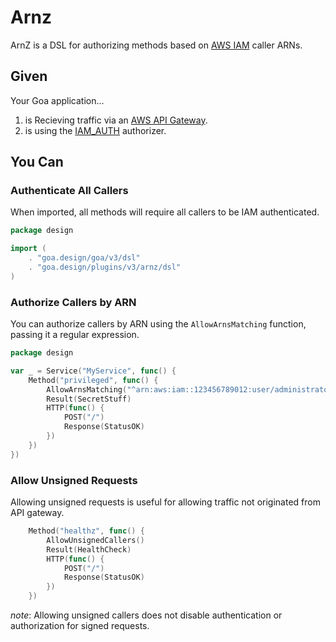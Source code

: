 # Arnz

ArnZ is a DSL for authorizing methods based on [AWS IAM](https://aws.amazon.com/iam/) caller ARNs.

## Given

Your Goa application...
1. is Recieving traffic via an [AWS API Gateway](https://docs.aws.amazon.com/apigateway/latest/developerguide/http-api.html).
1. is using the [IAM_AUTH](https://docs.aws.amazon.com/apigateway/latest/developerguide/http-api-access-control-iam.html) authorizer.

## You Can

### Authenticate All Callers

When imported, all methods will require all callers to be IAM authenticated.

```go
package design

import (
	. "goa.design/goa/v3/dsl"
	. "goa.design/plugins/v3/arnz/dsl"
)
```

### Authorize Callers by ARN

You can authorize callers by ARN using the `AllowArnsMatching` function, passing it a regular expression. 

```go
package design

var _ = Service("MyService", func() {
	Method("privileged", func() {
		AllowArnsMatching("^arn:aws:iam::123456789012:user/administrator$")
		Result(SecretStuff)
		HTTP(func() {
			POST("/")
			Response(StatusOK)
		})
	})
})
```

### Allow Unsigned Requests

Allowing unsigned requests is useful for allowing traffic not originated from API gateway. 

```go
    Method("healthz", func() {
        AllowUnsignedCallers()
        Result(HealthCheck)
        HTTP(func() {
            POST("/")
            Response(StatusOK)
        })
    })
```

_note_: Allowing unsigned callers does not disable authentication or authorization for signed requests.